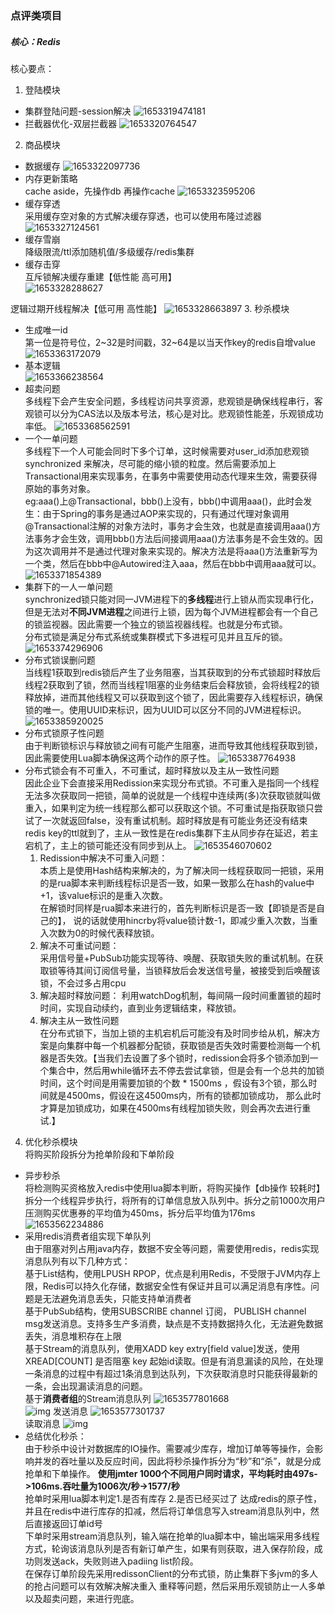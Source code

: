 ### 点评类项目
##### 核心：Redis
核心要点：
1. 登陆模块
- 集群登陆问题-session解决
![1653319474181](/pic/1653319474181.png)
- 拦截器优化-双层拦截器
   ![1653320764547](/pic/1653320764547.png)
2. 商品模块
- 数据缓存
  ![1653322097736](/pic/1653322097736.png)
- 内存更新策略  
cache aside，先操作db 再操作cache
  ![1653323595206](/pic/1653323595206.png)
- 缓存穿透  
采用缓存空对象的方式解决缓存穿透，也可以使用布隆过滤器
  ![1653327124561](/pic/1653327124561.png)
- 缓存雪崩  
降级限流/ttl添加随机值/多级缓存/redis集群
- 缓存击穿  
互斥锁解决缓存重建【低性能 高可用】  
  ![1653328288627](/pic/1653328288627.png)

逻辑过期开线程解决【低可用 高性能】
![1653328663897](/pic/1653328663897.png)
3. 秒杀模块
 - 生成唯一id  
第一位是符号位，2~32是时间戳，32~64是以当天作key的redis自增value
   ![1653363172079](/pic/1653363172079.png)
 - 基本逻辑  
   ![1653366238564](/pic/1653366238564.png)
 - 超卖问题  
多线程下会产生安全问题，多线程访问共享资源，悲观锁是确保线程串行，客观锁可以分为CAS法以及版本号法，核心是对比。悲观锁性能差，乐观锁成功率低。
   ![1653368562591](/pic/1653368562591.png)
 - 一个一单问题  
多线程下一个人可能会同时下多个订单，这时候需要对user_id添加悲观锁synchronized 来解决，尽可能的缩小锁的粒度。然后需要添加上Transactional用来实现事务，在事务中需要使用动态代理来生效，需要获得原始的事务对象。  
eg:aaa()上@Transactional，bbb()上没有，bbb()中调用aaa()，此时会发生：由于Spring的事务是通过AOP来实现的，只有通过代理对象调用@Transactional注解的对象方法时，事务才会生效，也就是直接调用aaa()方法事务才会生效，调用bbb()方法后间接调用aaa()方法事务是不会生效的。因为这次调用并不是通过代理对象来实现的。解决方法是将aaa()方法重新写为一个类，然后在bbb中@Autowired注入aaa，然后在bbb中调用aaa就可以。
   ![1653371854389](/pic/1653371854389.png)
 - 集群下的一人一单问题  
   synchronized锁只能对同一JVM进程下的**多线程**进行上锁从而实现串行化，但是无法对**不同JVM进程**之间进行上锁，因为每个JVM进程都会有一个自己的锁监视器。因此需要一个独立的锁监视器线程。也就是分布式锁。  
分布式锁是满足分布式系统或集群模式下多进程可见并且互斥的锁。
![1653374296906](/pic/1653374296906.png)
 - 分布式锁误删问题  
当线程1获取到redis锁后产生了业务阻塞，当其获取到的分布式锁超时释放后线程2获取到了锁，然而当线程1阻塞的业务结束后会释放锁，会将线程2的锁释放掉，进而其他线程又可以获取到这个锁了，因此需要存入线程标识，确保锁的唯一。使用UUID来标识，因为UUID可以区分不同的JVM进程标识。
   ![1653385920025](/pic/1653385920025.png)
 - 分布式锁原子性问题  
由于判断锁标识与释放锁之间有可能产生阻塞，进而导致其他线程获取到锁，因此需要使用Lua脚本确保这两个动作的原子性。
   ![1653387764938](/pic/1653387764938.png)
 - 分布式锁会有不可重入，不可重试，超时释放以及主从一致性问题  
因此企业下会直接采用Redission来实现分布式锁。不可重入是指同一个线程无法多次获取同一把锁，简单的说就是一个线程中连续两(多)次获取锁就叫做重入，如果判定为统一线程那么都可以获取这个锁。不可重试是指获取锁只尝试了一次就返回false，没有重试机制。超时释放是有可能业务还没有结束redis key的ttl就到了，主从一致性是在redis集群下主从同步存在延迟，若主宕机了，主上的锁可能还没有同步到从上。
   ![1653546070602](/pic/1653546070602.png)    
   1. Redission中解决不可重入问题：  
   本质上是使用Hash结构来解决的，为了解决同一线程获取同一把锁，采用的是rua脚本来判断线程标识是否一致，如果一致那么在hash的value中+1，该value标识的是重入次数。  
   在解锁时同样是rua脚本来进行的，首先判断标识是否一致【即锁是否是自己的】， 说的话就使用hincrby将value锁计数-1，即减少重入次数，当重入次数为0的时候代表释放锁。
   2. 解决不可重试问题：  
   采用信号量+PubSub功能实现等待、唤醒、获取锁失败的重试机制。在获取锁等待其间订阅信号量，当锁释放后会发送信号量，被接受到后唤醒该锁，不会过多占用cpu
   3. 解决超时释放问题： 
   利用watchDog机制，每间隔一段时间重置锁的超时时间，实现自动续约，直到业务逻辑结束，释放锁。
   4. 解决主从一致性问题  
   在分布式锁下，当加上锁的主机宕机后可能没有及时同步给从机，解决方案是向集群中每一个机器都分配锁，获取锁是否失效时需要检测每一个机器是否失效。【当我们去设置了多个锁时，redission会将多个锁添加到一个集合中，然后用while循环去不停去尝试拿锁，但是会有一个总共的加锁时间，这个时间是用需要加锁的个数 * 1500ms ，假设有3个锁，那么时间就是4500ms，假设在这4500ms内，所有的锁都加锁成功， 那么此时才算是加锁成功，如果在4500ms有线程加锁失败，则会再次去进行重试.】
4. 优化秒杀模块  
将购买阶段拆分为抢单阶段和下单阶段
  - 异步秒杀  
将检测购买资格放入redis中使用lua脚本判断，将购买操作【db操作 较耗时】拆分一个线程异步执行，将所有的订单信息放入队列中。拆分之前1000次用户压测购买优惠券的平均值为450ms，拆分后平均值为176ms
    ![1653562234886](/pic/1653562234886.png)
  - 采用redis消费者组实现下单队列  
由于阻塞对列占用java内存，数据不安全等问题，需要使用redis，redis实现消息队列有以下几种方式：  
基于List结构，使用LPUSH RPOP，优点是利用Redis，不受限于JVM内存上限，Redis可以持久化存储，数据安全性有保证并且可以满足消息有序性。问题是无法避免消息丢失，只能支持单消费者  
基于PubSub结构，使用SUBSCRIBE channel 订阅， PUBLISH channel msg发送消息。支持多生产多消费，缺点是不支持数据持久化，无法避免数据丢失，消息堆积存在上限   
基于Stream的消息队列，使用XADD key extry[field value]发送，使用XREAD[COUNT] 是否阻塞 key 起始id读取。但是有消息漏读的风险，在处理一条消息的过程中有超过1条消息到达队列，下次获取消息时只能获得最新的一条，会出现漏读消息的问题。  
基于**消费者组**的Stream消息队列
    ![1653577801668](/pic/1653577801668.png)  
    ![img](/pic/img_1.png)
发送消息
    ![1653577301737](/pic/1653577301737.png)  
读取消息
    ![img](/pic/img.png)
  - 总结优化秒杀：  
由于秒杀中设计对数据库的IO操作。需要减少库存，增加订单等等操作，会影响并发的吞吐量以及反应时间，因此将秒杀操作拆分为“秒”和“杀”，就是分成抢单和下单操作。 **使用jmter 1000个不同用户同时请求，平均耗时由497s->106ms.吞吐量为1006次/秒->1577/秒**  
抢单时采用lua脚本判定1.是否有库存 2.是否已经买过了 达成redis的原子性，并且在redis中进行库存的扣减，然后将订单信息写入stream消息队列中，然后直接返回订单id号  
下单时采用stream消息队列，输入端在抢单的lua脚本中，输出端采用多线程方式，轮询该消息队列是否有新订单产生，如果有则获取，进入保存阶段，成功则发送ack，失败则进入padiing list阶段。  
在保存订单阶段先采用redissonClient的分布式锁，防止集群下多jvm的多人的抢占问题可以有效解决解决重入 重释等问题，然后采用乐观锁防止一人多单以及超卖问题，来进行兜底。